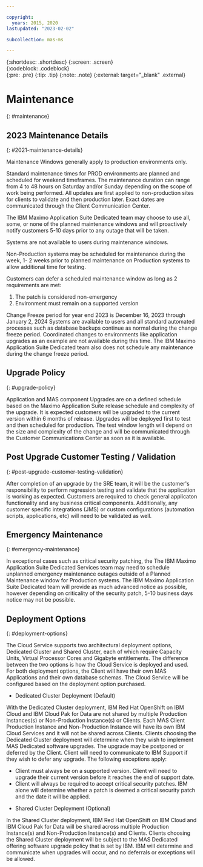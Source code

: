 ```yaml
---

copyright:
  years: 2015, 2020
lastupdated: "2023-02-02"

subcollection: mas-ms

---
```


{:shortdesc: .shortdesc}
{:screen: .screen}  
{:codeblock: .codeblock}  
{:pre: .pre}
{:tip: .tip}
{:note: .note}
{:external: target="_blank" .external}

# Maintenance
{: #maintenance}

## 2023 Maintenance Details
{: #2021-maintenance-details}

Maintenance Windows generally apply to production environments only.

Standard maintenance times for PROD environments are planned and scheduled for weekend timeframes.  The maintenance duration can range from 4 to 48 hours on Saturday and/or Sunday depending on the scope of work being performed.  All updates are first applied to non-production sites for clients to validate and then production later. Exact dates are communicated through the Client Communication Center.

The IBM Maximo Application Suite Dedicated team may choose to use all, some, or none of the planned maintenance windows and will proactively notify customers 5-10 days prior to any outage that will be taken.

Systems are not available to users during maintenance windows.

Non-Production systems may be scheduled for maintenance during the week, 1- 2 weeks prior to planned maintenance on Production systems to allow additional time for testing.

Customers can defer a scheduled maintenance window as long as 2 requirements are met:
1. The patch is considered non-emergency
2. Environment must remain on a supported version

Change Freeze period for year end 2023 is December 16, 2023 through January 2, 2024
Systems are available to users and all standard automated processes such as database backups continue as normal during the change freeze period.  Coordinated changes to environments like application upgrades as an example are not available during this time.  The IBM Maximo Application Suite Dedicated team also does not schedule any maintenance during the change freeze period. 

## Upgrade Policy
{: #upgrade-policy}

Application and MAS component Upgrades are on a defined schedule based on the Maximo Application Suite release schedule and complexity of the upgrade.  It is expected customers will be upgraded to the current version within 6 months of release.  Upgrades will be deployed first to test and then scheduled for production.  The test window length will depend on the size and complexity of the change and will be communicated through the Customer Communications Center as soon as it is available.

## Post Upgrade Customer Testing / Validation
{: #post-upgrade-customer-testing-validation}

After completion of an upgrade by the SRE team, it will be the customer's responsibility to perform regression testing and validate that the application is working as expected. Customers are required to check general applicaton functionality and any business critical components. Additionally, any customer specific integrations (JMS) or custom configurations (automation scripts, applications, etc) will need to be validated as well.

## Emergency Maintenance
{: #emergency-maintenance}

In exceptional cases such as critical security patching, the The IBM Maximo Application Suite Dedicated Services team may need to schedule unplanned emergency maintenance outages outside of a Planned Maintenance window for Production systems.  The IBM Maximo Application Suite Dedicated team will provide as much advanced notice as possible, however depending on criticality of the security patch, 5-10 business days notice may not be possible.

## Deployment Options
{: #deployment-options}

The Cloud Service supports two architectural deployment options, Dedicated Cluster and Shared Cluster, each of which require Capacity Units, Virtual Processor Cores and Gigabyte entitlements. The difference between the two options is how the Cloud Service is deployed and used. For both deployment options, the Client will have their own MAS Applications and their own database schemas. The Cloud Service will be configured based on the deployment option purchased.

* Dedicated Cluster Deployment (Default)

With the Dedicated Cluster deployment, IBM Red Hat OpenShift on IBM Cloud and IBM Cloud Pak for Data are not shared by multiple Production Instances(s) or Non-Production Instance(s) or Clients. Each MAS Client Production Instance and Non-Production Instance will have its own IBM Cloud Services and it will not be shared across Clients.
Clients choosing the Dedicated Cluster deployment will determine when they wish to implement MAS Dedicated software upgrades. The upgrade may be postponed or deferred by the Client. Client will need to communicate to IBM Support if they wish to defer any upgrade. The following exceptions apply:

- Client must always be on a supported version. Client will need to upgrade their current version before it reaches the end of support date.
- Client will always be required to accept critical security patches. IBM alone will determine whether a patch is deemed a critical security patch and the date it will be applied.

* Shared Cluster Deployment (Optional)

In the Shared Cluster deployment, IBM Red Hat OpenShift on IBM Cloud and IBM Cloud Pak for Data will be shared across multiple Production Instance(s) and Non-Production Instance(s) and Clients. Clients choosing the Shared Cluster deployment will be subject to the MAS Dedicated offering software upgrade policy that is set by IBM. IBM will determine and communicate when upgrades will occur, and no deferrals or exceptions will be allowed.


